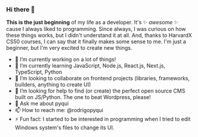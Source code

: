 ### Hi there 👋

**This is the just beginning** of my life as a developer. It's ✨ _awesome_ ✨ cause I always liked to programming. Since always, I was curious on how these things works, but I didn't understand it at all. And, thanks to HarvardX CS50 courses, I can say that it finally makes some sense to me. I'm just a beginner, but I'm very excited to create new things.

- 🔭 I’m currently working on a lot of things!
- 🌱 I’m currently learning JavaScript, Node.js, React.js, Next.js, TypeScript, Python
- 👯 I’m looking to collaborate on frontend projects (libraries, frameworks, builders, anything to create UI)
- 🤔 I’m looking for help to find (or create) the perfect open source CMS built on JS/Python. The one to beat Wordpress, please!
- 💬 Ask me about pyqui
- 📫 How to reach me: @rodrigopyqui
- ⚡ Fun fact: I started to be interested in programming when I tried to edit Windows system's files to change its UI.
